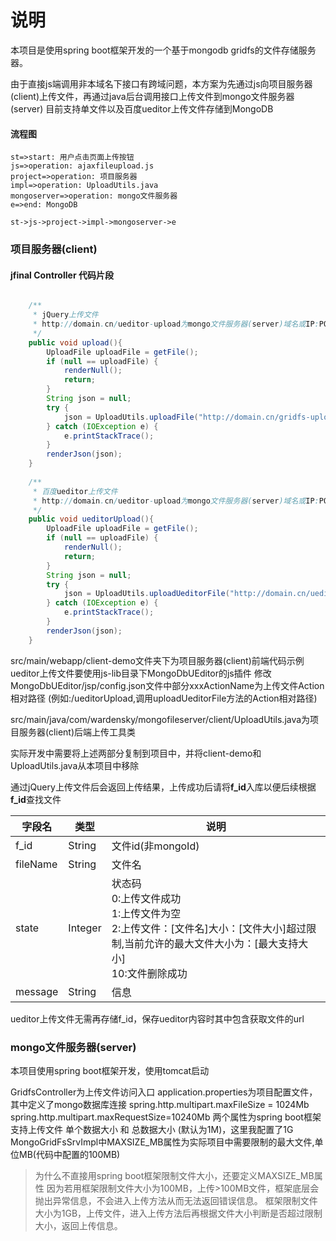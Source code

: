# 说明

本项目是使用spring boot框架开发的一个基于mongodb gridfs的文件存储服务器。

由于直接js端调用非本域名下接口有跨域问题，本方案为先通过js向项目服务器(client)上传文件，再通过java后台调用接口上传文件到mongo文件服务器(server)
目前支持单文件以及百度ueditor上传文件存储到MongoDB

#### 流程图

```flow
st=>start: 用户点击页面上传按钮
js=>operation: ajaxfileupload.js
project=>operation: 项目服务器
impl=>operation: UploadUtils.java
mongoserver=>operation: mongo文件服务器
e=>end: MongoDB

st->js->project->impl->mongoserver->e
```

### 项目服务器(client)
#### jfinal Controller 代码片段
```java

	/**
	 * jQuery上传文件
	 * http://domain.cn/ueditor-upload为mongo文件服务器(server)域名或IP:PORT
	 */
	public void upload(){
		UploadFile uploadFile = getFile();
		if (null == uploadFile) {
			renderNull();
			return;
		}
		String json = null;
		try {
			json = UploadUtils.uploadFile("http://domain.cn/gridfs-upload", uploadFile.getFile());
		} catch (IOException e) {
			e.printStackTrace();
		}
		renderJson(json);
	}
	
	/**
	 * 百度ueditor上传文件
	 * http://domain.cn/ueditor-upload为mongo文件服务器(server)域名或IP:PORT
	 */
	public void ueditorUpload(){
		UploadFile uploadFile = getFile();
		if (null == uploadFile) {
			renderNull();
			return;
		}
		String json = null;
		try {
			json = UploadUtils.uploadUeditorFile("http://domain.cn/ueditor-upload", uploadFile.getFile());
		} catch (IOException e) {
			e.printStackTrace();
		}
		renderJson(json);
	}
```

src/main/webapp/client-demo文件夹下为项目服务器(client)前端代码示例
ueditor上传文件要使用js-lib目录下MongoDbUEditor的js插件
修改MongoDbUEditor/jsp/config.json文件中部分xxxActionName为上传文件Action相对路径
(例如:/ueditorUpload,调用uploadUeditorFile方法的Action相对路径)

src/main/java/com/wardensky/mongofileserver/client/UploadUtils.java为项目服务器(client)后端上传工具类

实际开发中需要将上述两部分复制到项目中，并将client-demo和UploadUtils.java从本项目中移除

通过jQuery上传文件后会返回上传结果，上传成功后请将<b>f_id</b>入库以便后续根据<b>f_id</b>查找文件

| 字段名| 类型| 说明|
| ---| ---| ---|
| f_id    | String | 文件id(非mongoId)|
| fileName| String | 文件名|
| state   | Integer| 状态码<br> 0:上传文件成功<br> 1:上传文件为空 <br> 2:上传文件：[文件名]大小：[文件大小]超过限制,当前允许的最大文件大小为：[最大支持大小] <br> 10:文件删除成功|
| message | String | 信息|

ueditor上传文件无需再存储f_id，保存ueditor内容时其中包含获取文件的url

### mongo文件服务器(server)
本项目使用spring boot框架开发，使用tomcat启动

GridfsController为上传文件访问入口
application.properties为项目配置文件，其中定义了mongo数据库连接
spring.http.multipart.maxFileSize = 1024Mb
spring.http.multipart.maxRequestSize=10240Mb
两个属性为spring boot框架支持上传文件 单个数据大小 和 总数据大小 (默认为1M)，这里我配置了1G
MongoGridFsSrvImpl中MAXSIZE_MB属性为实际项目中需要限制的最大文件,单位MB(代码中配置的100MB)

> 为什么不直接用spring boot框架限制文件大小，还要定义MAXSIZE_MB属性
因为若用框架限制文件大小为100MB，上传>100MB文件，框架底层会抛出异常信息，不会进入上传方法从而无法返回错误信息。
框架限制文件大小为1GB，上传文件，进入上传方法后再根据文件大小判断是否超过限制大小，返回上传信息。

